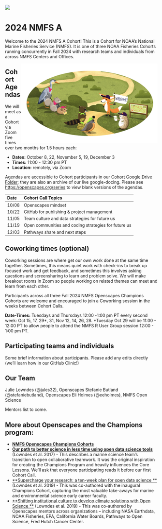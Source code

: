 
<a align="left" href="https://github.com/nmfs-openscapes/2024-nmfs-a"><img src="https://github.githubassets.com/images/modules/logos_page/GitHub-Mark.png" width="35px"/></a>

# 2024 NMFS A

Welcome to the 2024 NMFS A Cohort! This is a Cohort for NOAA’s National
Marine Fisheries Service (NMFS). It is one of three NOAA Fisheries
Cohorts running concurrently in Fall 2024 with research teams and
individuals from across NMFS Centers and Offices.

<img src="horst-champions-trailhead.png" align="right" width="450"/>

## Cohort Agendas

We will meet as a Cohort via Zoom five times over two months for 1.5
hours each:

- **Dates:** October 8, 22, November 5, 19, December 3
- **Times:** 11:00 - 12:30 pm PT
- **Location:** remotely, via Zoom

Agendas are accessible to Cohort participants in our [Cohort Google
Drive Folder](%60r%20db$cr$google_drive_folder%60); they are also an
archive of our live google-docing. Please see
<https://openscapes.org/series> to view blank versions of the agendas.

| Date  | Cohort Call Topics                                   |
|:------|:-----------------------------------------------------|
| 10/08 | Openscapes mindset                                   |
| 10/22 | GitHub for publishing & project management           |
| 11/05 | Team culture and data strategies for future us       |
| 11/19 | Open communities and coding strategies for future us |
| 12/03 | Pathways share and next steps                        |

## Coworking times (optional)

Coworking sessions are where get our own work done at the same time
together. Sometimes, this means quiet work with check-ins to break up
focused work and get feedback, and sometimes this involves asking
questions and screensharing to learn and problem solve. We will make
breakout rooms in Zoom so people working on related themes can meet and
learn from each other.

Participants across all three Fall 2024 NMFS Openscapes Champions
Cohorts are welcome and encouraged to join a Coworking session in the
weeks between Cohort Calls.

**Date-Times:** 
Tuesdays and Thursdays 12:00 -1:00 pm PT every second
week: Oct 15, 17, 29\*, 31, Nov 12, 14, 26, 28. 
\*Tuesday Oct 29 will be 11:00 - 12:00 PT to allow people to attend the NMFS R User Group session
12:00 - 1:00 pm PT.

## Participating teams and individuals

Some brief information about participants. Please add any edits directly
(we’ll learn how in our GitHub Clinic!)

## Our Team

Julie Lowndes (@jules32), Openscapes Stefanie Butland
(@stefaniebutland), Openscapes Eli Holmes (@eeholmes), NMFS Open Science

Mentors list to come.

## More about Openscapes and the Champions program:

- [**NMFS Openscapes Champions
  Cohorts**](https://nmfs-openscapes.github.io/champions.html)
- [**Our path to better science in less time using open data science
  tools**](https://www.nature.com/articles/s41559-017-0160) (Lowndes et
  al. 2017) - This describes a marine science team’s transition to open
  collaborative teamwork. It was the original inspiration for creating
  the Champions Program and heavily influences the Core Lessons. We’ll
  ask that everyone participating reads it before our first Cohort Call.
- [**Supercharge your research: a ten-week plan for open data science
  **](https://openscapes.github.io/supercharge-research/) (Lowndes et
  al. 2019) - This was co-authored with the inaugural Champions Cohort,
  capturing the most valuable take-aways for marine and environmental
  science early career faculty.
- [**Shifting institutional culture to develop climate solutions with
  Open Science
  **](https://onlinelibrary.wiley.com/doi/10.1002/ece3.11341) (Lowndes
  et al. 2019) - This was co-authored by Openscapes mentors across
  organizations – including NASA Earthdata, NOAA Fisheries, EPA,
  California Water Boards, Pathways to Open Science, Fred Hutch Cancer
  Center.
